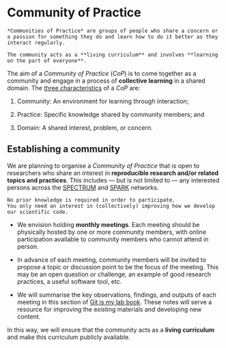 # Community of Practice

```admonish info
*Communities of Practice* are groups of people who share a concern or a passion for something they do and learn how to do it better as they interact regularly.

The community acts as a **living curriculum** and involves **learning on the part of everyone**.
```

The aim of a *Community of Practice* (*CoP*) is to come together as a community and engage in a process of **collective learning** in a shared domain.
The [three characteristics](https://www.communityofpractice.ca/background/what-is-a-community-of-practice/) of a *CoP* are:

1. Community: An environment for learning through interaction;

2. Practice: Specific knowledge shared by community members; and

3. Domain: A shared interest, problem, or concern.

## Establishing a community

We are planning to organise a *Community of Practice* that is open to researchers who share an interest in **reproducible research and/or related topics and practices**.
This includes — but is not limited to — any interested persons across the
[SPECTRUM](https://www.spectrum.edu.au/) and [SPARK](https://www.spark.edu.au/) networks.

```admonish tip
No prior knowledge is required in order to participate.
You only need an interest in (collectively) improving how we develop our scientific code.
```

- We envision holding **monthly meetings**.
  Each meeting should be physically hosted by one or more community members, with online participation available to community members who cannot attend in person.

- In advance of each meeting, community members will be invited to propose a topic or discussion point to be the focus of the meeting.
  This may be an open question or challenge, an example of good research practices, a useful software tool, etc.

- We will summarise the key observations, findings, and outputs of each meeting in this section of [Git is my lab book](https://git-is-my-lab-book.net/).
  These notes will serve a resource for improving the existing materials and developing new content.

In this way, we will ensure that the community acts as a **living curriculum** and make this curriculum publicly available.
